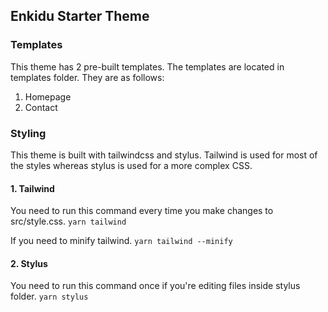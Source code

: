 ## Enkidu Starter Theme

### Templates
This theme has 2 pre-built templates. The templates are located in templates folder. They are as follows:
1. Homepage
2. Contact

### Styling
This theme is built with tailwindcss and stylus. Tailwind is used for most of the styles whereas stylus is used for a more complex CSS.

#### 1. Tailwind
You need to run this command every time you make changes to src/style.css.
`yarn tailwind`

If you need to minify tailwind.
`yarn tailwind --minify`

#### 2. Stylus
You need to run this command once if you're editing files inside stylus folder.
`yarn stylus`
